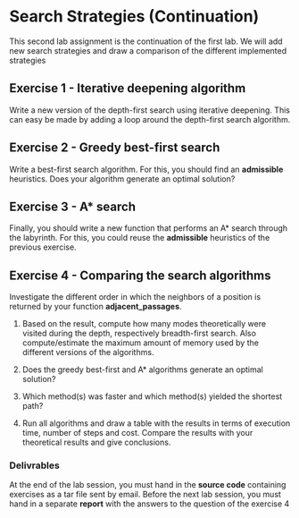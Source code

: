 # Search Strategies (Continuation)

This second lab assignment is the continuation of the first lab.
We will add new search strategies and draw a comparison of the different
implemented strategies

## Exercise 1 - Iterative deepening algorithm
Write a new version of the depth-first search using iterative deepening.
This can easy be made by adding a loop around the depth-first search
algorithm.

## Exercise 2 - Greedy best-first search
Write a best-first search algorithm. For this, you should find an
**admissible** heuristics. Does your algorithm generate an optimal solution?

## Exercise 3 - A* search
Finally, you should write a new function that performs an A* search through
the labyrinth. For this, you could reuse the **admissible** heuristics of the
previous exercise.

## Exercise 4 - Comparing the search algorithms
Investigate the different order in which the neighbors of a position is
returned by your function **adjacent_passages**.

1. Based on the result, compute how many modes theoretically were visited
during the depth, respectively breadth-first search. Also compute/estimate
the maximum amount of memory used by the different versions of the algorithms.

2. Does the greedy best-first and A* algorithms generate an optimal solution?

3. Which method(s) was faster and which method(s) yielded the shortest path?

4. Run all algorithms and draw a table with the results in terms of execution
time, number of steps and cost. Compare the results with your theoretical
results and give conclusions.

### Delivrables

At the end of the lab session, you must hand in the **source code** containing
exercises as a tar file sent by email.
Before the next lab session, you must hand in a separate **report** with the
answers to the question of the exercise 4
